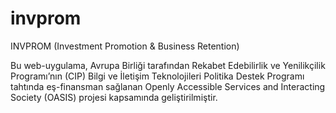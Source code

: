 invprom
=======

INVPROM (Investment Promotion &amp; Business Retention)

Bu web-uygulama, Avrupa Birliği tarafından Rekabet Edebilirlik ve Yenilikçilik Programı’nın (CIP) Bilgi ve İletişim Teknolojileri Politika Destek Programı tahtında eş-finansman sağlanan Openly Accessible Services and Interacting Society (OASIS) projesi kapsamında geliştirilmiştir.
